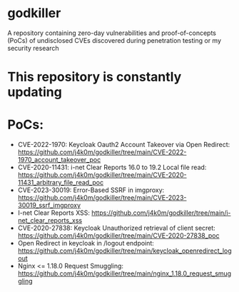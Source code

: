 # godkiller
A repository containing zero-day vulnerabilities and proof-of-concepts (PoCs) of undisclosed CVEs discovered during penetration testing or my security research

# This repository is constantly updating

# PoCs:

- CVE-2022-1970: Keycloak Oauth2 Account Takeover via Open Redirect: https://github.com/j4k0m/godkiller/tree/main/CVE-2022-1970_account_takeover_poc
- CVE-2020-11431: i-net Clear Reports 16.0 to 19.2 Local file read: https://github.com/j4k0m/godkiller/tree/main/CVE-2020-11431_arbitrary_file_read_poc
- CVE-2023-30019: Error-Based SSRF in imgproxy: https://github.com/j4k0m/godkiller/tree/main/CVE-2023-30019_ssrf_imgproxy
- I-net Clear Reports XSS: https://github.com/j4k0m/godkiller/tree/main/i-net_clear_reports_xss
- CVE-2020-27838: Keycloak Unauthorized retrieval of client secret:  https://github.com/j4k0m/godkiller/tree/main/CVE-2020-27838_poc
- Open Redirect in keycloak in /logout endpoint: https://github.com/j4k0m/godkiller/tree/main/keycloak_openredirect_logout
- Nginx <= 1.18.0 Request Smuggling: https://github.com/j4k0m/godkiller/tree/main/nginx_1.18.0_request_smuggling
